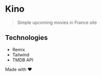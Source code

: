 # Kino

> Simple upcoming movies in France site

## Technologies

- Remix
- Tailwind
- TMDB API

Made with ❤️
